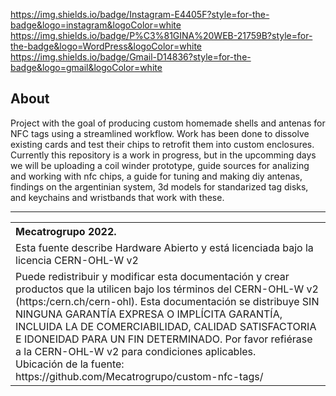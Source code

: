 https://img.shields.io/badge/Instagram-E4405F?style=for-the-badge&logo=instagram&logoColor=white
https://img.shields.io/badge/P%C3%81GINA%20WEB-21759B?style=for-the-badge&logo=WordPress&logoColor=white
https://img.shields.io/badge/Gmail-D14836?style=for-the-badge&logo=gmail&logoColor=white

## About
Project with the goal of producing custom homemade shells and antenas for NFC tags using a streamlined workflow. Work has been done to dissolve existing cards and test their chips to retrofit them into custom enclosures.<br/>
Currently this repository is a work in progress, but in the upcomming days we will be uploading a coil winder prototype, guide sources for analizing and working with nfc chips, a guide for tuning and making diy antenas, findings on the argentinian system, 3d models for standarized tag disks, and keychains and wristbands that work with these.

<hr />
<table border="0px">
<th align="left">
Mecatrogrupo 2022.
</th>
<tr>
<td>
Esta fuente describe Hardware Abierto y está licenciada bajo la licencia 
CERN-OHL-W v2
</td>
</tr>
<tr>
<td>
Puede redistribuir y modificar esta documentación y crear productos
que la utilicen bajo los términos del CERN-OHL-W v2 (https:/cern.ch/cern-ohl).
Esta documentación se distribuye SIN NINGUNA GARANTÍA EXPRESA O IMPLÍCITA
GARANTÍA, INCLUIDA LA DE COMERCIABILIDAD, CALIDAD SATISFACTORIA
E IDONEIDAD PARA UN FIN DETERMINADO. Por favor refiérase a la CERN-OHL-W v2
para condiciones aplicables.<br/>
Ubicación de la fuente: https://github.com/Mecatrogrupo/custom-nfc-tags/
</td>
</tr>
</table>
